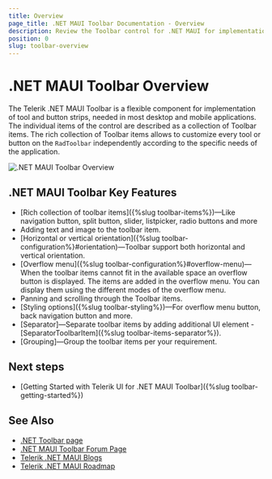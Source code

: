 ```yaml
---
title: Overview
page_title: .NET MAUI Toolbar Documentation - Overview
description: Review the Toolbar control for .NET MAUI for implementation set of tools and button strips in your desktop and mobile applications.
position: 0
slug: toolbar-overview
---
```


# .NET MAUI Toolbar Overview

The Telerik .NET MAUI Toolbar is a flexible component for implementation of tool and button strips, needed in most desktop and mobile applications. The individual items of the control are described as a collection of Toolbar items. The rich collection of Toolbar items allows to customize every tool or button on the `RadToolbar` independently according to the specific needs of the application. 

![.NET MAUI Toolbar Overview](images/toolbar-overview.png "Toolbar Overview")

## .NET MAUI Toolbar Key Features

* [Rich collection of toolbar items]({%slug toolbar-items%})&mdash;Like navigation button, split button, slider, listpicker, radio buttons and more 
* Adding text and image to the toolbar item.
* [Horizontal or vertical orientation]({%slug toolbar-configuration%}#orientation)&mdash;Toolbar support both horizontal and vertical orientation.
* [Overflow menu]({%slug toolbar-configuration%}#overflow-menu)&mdash;When the toolbar items cannot fit in the available space an overflow button is displayed. The items are added in the overflow menu. You can display them using the different modes of the overflow menu.
* Panning and scrolling through the Toolbar items.
* [Styling options]({%slug toolbar-styling%})&mdash;For overflow menu button, back navigation button and more.
* [Separator]&mdash;Separate toolbar items by adding additional UI element - [SeparatorToolbarItem]({%slug toolbar-items-separator%}).
* [Grouping]&mdash;Group the toolbar items per your requirement.

## Next steps

- [Getting Started with Telerik UI for .NET MAUI Toolbar]({%slug toolbar-getting-started%})

## See Also

- [.NET Toolbar page](https://www.telerik.com/maui-ui/toolbar)
- [.NET MAUI Toolbar Forum Page](https://www.telerik.com/forums/maui?tagId=1781)
- [Telerik .NET MAUI Blogs](https://www.telerik.com/blogs/mobile-net-maui)
- [Telerik .NET MAUI Roadmap](https://www.telerik.com/support/whats-new/maui-ui/roadmap)
